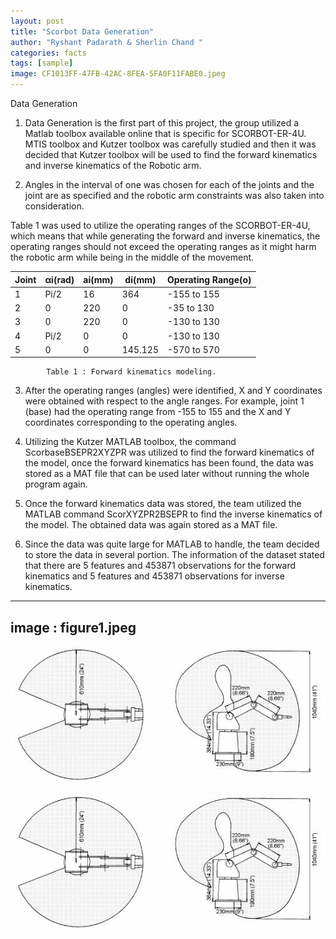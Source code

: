 ```yaml
---
layout: post
title: "Scorbot Data Generation"
author: "Ryshant Padarath & Sherlin Chand "
categories: facts
tags: [sample]
image: CF1013FF-47FB-42AC-8FEA-5FA0F11FABE0.jpeg
---
```


Data Generation 

1)	Data Generation is the first part of this project, the group utilized a Matlab toolbox available online that is specific for SCORBOT-ER-4U. MTIS toolbox and Kutzer toolbox was carefully studied and then it was decided that Kutzer toolbox will be used to find the forward kinematics and inverse kinematics of the Robotic arm. 

2)	Angles in the interval of one was chosen for each of the joints and the joint are as specified and the robotic arm constraints was also taken into consideration.

Table 1 was used to utilize the operating ranges of the SCORBOT-ER-4U, which means that while generating the forward and inverse kinematics, the operating ranges should not exceed the operating ranges as it might harm the robotic arm while being in the middle of the movement.

| Joint 	| αi(rad) 	| ai(mm) 	| di(mm)  	| Operating Range(o) 	|
|-------	|---------	|--------	|---------	|--------------------	|
| 1     	| Pi/2    	| 16     	| 364     	| -155 to 155        	|
| 2     	| 0       	| 220    	| 0       	| -35 to 130         	|
| 3     	| 0       	| 220    	| 0       	| -130 to 130        	|
| 4     	| Pi/2    	| 0      	| 0       	| -130 to 130        	|
| 5     	| 0       	| 0      	| 145.125 	| -570 to 570        	|

            Table 1 : Forward kinematics modeling.

3)	After the operating ranges (angles) were identified, X and Y coordinates were obtained with respect to the angle ranges. For example, joint 1 (base) had the operating range from -155 to 155 and the X and Y coordinates corresponding to the operating angles.

4)	Utilizing the Kutzer MATLAB toolbox, the command ScorbaseBSEPR2XYZPR was utilized to find the forward kinematics of the model, once the forward kinematics has been found, the data was stored as a MAT file that can be used later without running the whole program again.

5)	Once the forward kinematics data was stored, the team utilized the MATLAB command ScorXYZPR2BSEPR to find the inverse kinematics of the model. The obtained data was again stored as a MAT file. 

6)	Since the data was quite large for MATLAB to handle, the team decided to store the data in several portion. The information of the dataset stated that there are 5 features and 453871 observations for the forward kinematics and 5 features and 453871 observations for inverse kinematics. 

---
image : figure1.jpeg
---
![alt text](assets/img/109DD180-034F-4DB1-857A-743B850836FD.jpeg "Millennial Demo Image")


![image tooltip here](/assets/img/109DD180-034F-4DB1-857A-743B850836FD.jpeg)
